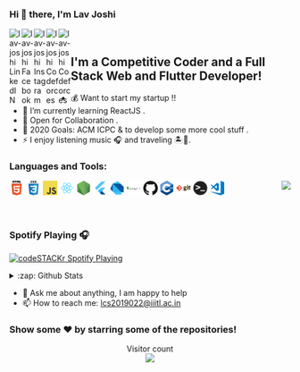 ### Hi 👋 there, I'm Lav Joshi

<a href="https://www.linkedin.com/in/lav-joshi-b72248196/">
  <img align="left" alt="lav-joshi LinkedIN" width="22px" src="https://cdn.jsdelivr.net/npm/simple-icons@v3/icons/linkedin.svg" />
</a>
<a href="https://www.facebook.com/lav.joshi.923/">
  <img align="left" alt="lav-joshi Facebook" width="22px" src="https://cdn.jsdelivr.net/npm/simple-icons@v3/icons/facebook.svg" />
</a>
<a href="https://www.instagram.com/lav_joshi2002/">
  <img align="left" alt="lav-joshi Instagram" width="22px" src="https://cdn.jsdelivr.net/npm/simple-icons@v3/icons/instagram.svg" />
</a>
<a href="https://codeforces.com/profile/c_tycoon">
  <img align="left" alt="lav-joshi Codeforces" width="22px" src="https://cdn.jsdelivr.net/npm/simple-icons@v3/icons/codeforces.svg" />
</a>
<a href="https://www.codechef.com/users/binary_matrix">
  <img align="left" alt="lav-joshi Codeforces" width="22px" src="https://cdn.jsdelivr.net/npm/simple-icons@v3/icons/codechef.svg" />
</a>
<br/>

## I'm a Competitive Coder and a Full Stack Web and Flutter Developer!

- 💰 Want to start my startup !!
- 🔭 I’m currently learning ReactJS .
- 👯 Open for Collaboration .
- 🥅 2020 Goals: ACM ICPC & to develop some more cool stuff . 
- ⚡ I enjoy listening music 🎧 and traveling 🏝️🗻.



### Languages and Tools:

<section>
<code><img width="26px" src="https://raw.githubusercontent.com/github/explore/80688e429a7d4ef2fca1e82350fe8e3517d3494d/topics/html/html.png"></code>
<code><img width="26px" src="https://raw.githubusercontent.com/github/explore/80688e429a7d4ef2fca1e82350fe8e3517d3494d/topics/css/css.png"></code>
<code><img width="26px" src="https://raw.githubusercontent.com/github/explore/80688e429a7d4ef2fca1e82350fe8e3517d3494d/topics/javascript/javascript.png"></code>
<code><img width="26px" src="https://raw.githubusercontent.com/github/explore/80688e429a7d4ef2fca1e82350fe8e3517d3494d/topics/react/react.png"></code>
<code><img width="26px" src="https://raw.githubusercontent.com/github/explore/80688e429a7d4ef2fca1e82350fe8e3517d3494d/topics/nodejs/nodejs.png"></code>
<code><img width="26px" src="https://raw.githubusercontent.com/github/explore/80688e429a7d4ef2fca1e82350fe8e3517d3494d/topics/flutter/flutter.png"></code>
<code><img width="26px" src="https://raw.githubusercontent.com/github/explore/80688e429a7d4ef2fca1e82350fe8e3517d3494d/topics/dart/dart.png"></code>
<code><img width="26px" src="https://raw.githubusercontent.com/github/explore/80688e429a7d4ef2fca1e82350fe8e3517d3494d/topics/mongodb/mongodb.png"></code>
<code><img width="26px" src="https://raw.githubusercontent.com/github/explore/78df643247d429f6cc873026c0622819ad797942/topics/github/github.png"></code>
<code><img width="26px" src="https://raw.githubusercontent.com/github/explore/80688e429a7d4ef2fca1e82350fe8e3517d3494d/topics/cpp/cpp.png"></code>
<code><img width="26px" src="https://raw.githubusercontent.com/github/explore/80688e429a7d4ef2fca1e82350fe8e3517d3494d/topics/git/git.png"></code>
<code><img width="26px" src="https://raw.githubusercontent.com/github/explore/80688e429a7d4ef2fca1e82350fe8e3517d3494d/topics/terminal/terminal.png"></code>
<code><img width="26px" src="https://raw.githubusercontent.com/github/explore/80688e429a7d4ef2fca1e82350fe8e3517d3494d/topics/visual-studio-code/visual-studio-code.png"></code>

<a href="https://github.com/lav-joshi">
  <img align="right" src="https://github-readme-stats.vercel.app/api/top-langs/?username=lav-joshi&theme=light&hide_langs_below=1" />
</a>

</section>
<br/>
<br/>


### Spotify Playing 🎧
[<img src="https://now-playing-codestackr.vercel.app/api/spotify-playing" alt="codeSTACKr Spotify Playing" width="350" />](https://www.spotify.com/in/)
<details>
  <summary>:zap: Github Stats</summary>
   <img align="left" alt="Lav's Github Stats" src="https://github-readme-stats.vercel.app/api?username=lav-joshi" /> 
<!--   ![Lav's github stats](https://github-readme-stats.vercel.app/api?username=lav-joshi)
 -->
<!-- ![Lav's github stats]() -->
</details>

- 💬 Ask me about anything, I am happy to help
- 📫 How to reach me: lcs2019022@iiitl.ac.in

### Show some ❤️ by starring some of the repositories!

<p align="center"> 
  Visitor count<br>
  <img src="https://profile-counter.glitch.me/lav-joshi/count.svg" />
</p>

